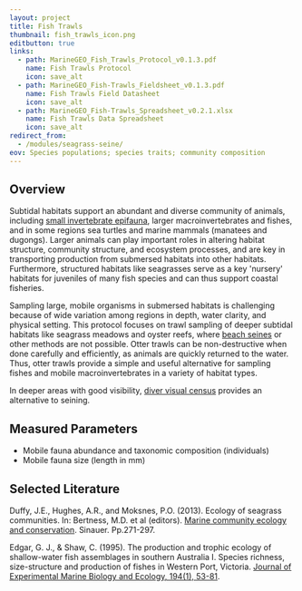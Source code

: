 ```yaml
---
layout: project
title: Fish Trawls
thumbnail: fish_trawls_icon.png
editbutton: true
links:
  - path: MarineGEO_Fish_Trawls_Protocol_v0.1.3.pdf
    name: Fish Trawls Protocol
    icon: save_alt
  - path: MarineGEO_Fish-Trawls_Fieldsheet_v0.1.3.pdf
    name: Fish Trawls Field Datasheet
    icon: save_alt
  - path: MarineGEO_Fish-Trawls_Spreadsheet_v0.2.1.xlsx
    name: Fish Trawls Data Spreadsheet
    icon: save_alt
redirect_from:
  - /modules/seagrass-seine/
eov: Species populations; species traits; community composition
---
```


## Overview
Subtidal habitats support an abundant and diverse community of animals, including [small invertebrate epifauna](https://marinegeo.github.io/modules/seagrass-meshbags), larger macroinvertebrates and fishes, and in some regions sea turtles and marine mammals (manatees and dugongs). Larger animals can play important roles in altering habitat structure, community structure, and ecosystem processes, and are key in transporting production from submersed habitats into other habitats. Furthermore, structured habitats like seagrasses serve as a key 'nursery' habitats for juveniles of many fish species and can thus support coastal fisheries.

Sampling large, mobile organisms in submersed habitats is challenging because of wide variation among regions in depth, water clarity, and physical setting. This protocol focuses on trawl sampling of deeper subtidal habitats like seagrass meadows and oyster reefs, where [beach seines](fish-seines) or other methods are not possible. Otter trawls can be non-destructive when done carefully and efficiently, as animals are quickly returned to the water. Thus, otter trawls provide a simple and useful alternative for sampling fishes and mobile macroinvertebrates in a variety of habitat types.

 In deeper areas with good visibility, [diver visual census](visual-census) provides an alternative to seining.

## Measured Parameters
  - Mobile fauna abundance and taxonomic composition (individuals)
  - Mobile fauna size (length in mm)

## Selected Literature

Duffy, J.E., Hughes, A.R., and Moksnes, P.O. (2013). Ecology of seagrass communities. In: Bertness, M.D. et al (editors). <a href="https://www.amazon.com/Marine-Community-Ecology-Conservation-Bertness/dp/1605352284">
Marine community ecology and conservation</a>. Sinauer. Pp.271-297.

Edgar, G. J., & Shaw, C. (1995). The production and trophic ecology of shallow-water fish assemblages in southern Australia I. Species richness, size-structure and production of fishes in Western Port, Victoria. [Journal of Experimental Marine Biology and Ecology, 194(1), 53-81](https://www.sciencedirect.com/science/article/pii/0022098195000836).
